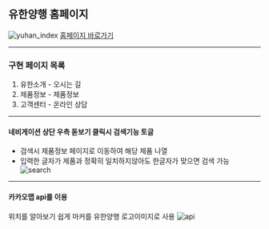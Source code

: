 ## 유한양행 홈페이지
![yuhan_index](https://user-images.githubusercontent.com/78772727/128841035-131e3c8d-7f20-4a66-a912-4ce1e075d431.png)
[홈페이지 바로가기](https://wlgnsld1108.github.io/yuhan/)

---

### 구현 페이지 목록
1. 유한소개 - 오시는 길
2. 제품정보 - 제품정보
3. 고객센터 - 온라인 상담
---

#### 네비게이션 상단 우측 돋보기 클릭시 검색기능 토글
- 검색시 제품정보 페이지로 이동하여 해당 제품 나열
- 입력한 글자가 제품과 정확히 일치하지않아도 한글자가 맞으면 검색 가능
![search](https://user-images.githubusercontent.com/78772727/128841561-c0708d23-afda-46cc-85ea-821a3ef41e57.png)
---

#### 카카오맵 api를 이용
위치를 알아보기 쉽게 마커를 유한양행 로고이미지로 사용
![api](https://user-images.githubusercontent.com/78772727/128843710-43e73187-6661-4a06-9c3b-b8254d697ee9.png)
